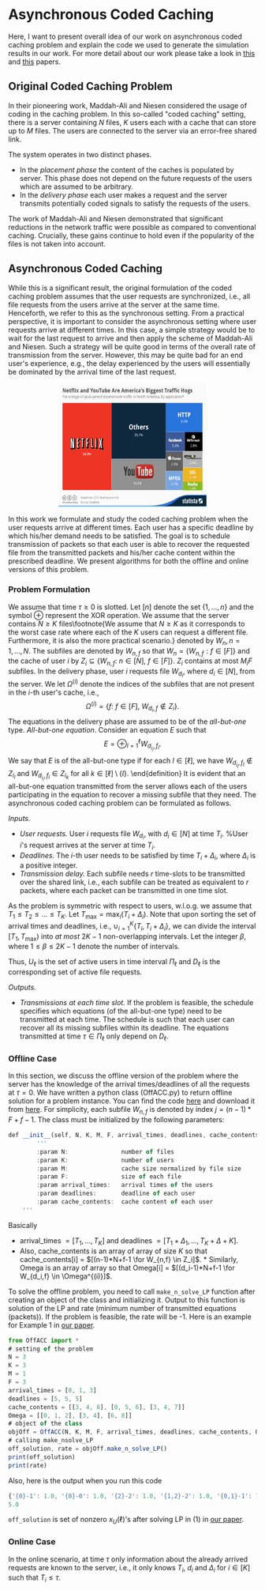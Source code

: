 <head>
  <script type="text/x-mathjax-config"> MathJax.Hub.Config({ TeX: { equationNumbers: { autoNumber: "all" } } }); </script>
       <script type="text/x-mathjax-config">
         MathJax.Hub.Config({
           tex2jax: {
             inlineMath: [ ['$','$'], ["\\(","\\)"] ],
             processEscapes: true
           }
         });
       </script>
       <script src="https://cdn.mathjax.org/mathjax/latest/MathJax.js?config=TeX-AMS-MML_HTMLorMML" type="text/javascript"></script>

</head>

# Asynchronous Coded Caching
Here, I want to present overall idea of our work on asynchronous coded caching problem and explain the code we used to generate the simulation results in our work. For more detail about our work please take a look in <a href="https://arxiv.org/pdf/1907.06801.pdf" title="this">this</a> and <a href="https://ieeexplore.ieee.org/stamp/stamp.jsp?arnumber=8006967" title="this">this</a> papers.
## Original Coded Caching Problem
In their pioneering work, Maddah-Ali and Niesen considered the usage of coding in the caching problem. In this so-called "coded caching" setting, there is a server containing $N$ files, $K$ users each with a cache that can store up to $M$ files. The users are connected to the server via an error-free shared link.

The system operates in two distinct phases. 
* In the *placement phase* the content of the caches is populated by server. This phase does not depend on the future requests of the users which are assumed to be arbitrary. 
* In the *delivery phase* each user makes a request and the server transmits potentially coded signals to satisfy the requests of the users.

The work of Maddah-Ali and Niesen demonstrated that significant reductions in the network traffic were possible as compared to conventional caching. Crucially, these gains continue to hold even if the popularity of the files is not taken into account.


## Asynchronous Coded Caching
While this is a significant result, the original formulation of the coded caching problem assumes that the user requests are synchronized, i.e., all file requests from the users arrive at the server at the same time. Henceforth, we refer to this as the synchronous setting. From a practical perspective, it is important to consider the asynchronous setting where user requests arrive at different times.
	In this case, a simple strategy would be to wait for the last request to arrive and then apply the scheme of Maddah-Ali and Niesen. Such a strategy will be quite good in terms of the overall rate of transmission from the server. However, this may be quite bad for an end user's experience, e.g., the delay experienced by the users will essentially be dominated by the arrival time of the last request.
	
<p align="center">
  <img src="Netflix.jpg" width="300" height="250">
</p>

In this work we formulate and study the coded caching problem when the user requests arrive at different times. Each user has a specific deadline by which his/her demand needs to be satisfied. The goal is to schedule transmission of packets so that each user is able to recover the requested file from the transmitted packets and his/her cache content within the prescribed deadline. We present algorithms for both the offline and online versions of this problem.

### Problem Formulation
We assume that time $\tau \geq 0$ is slotted. Let $[n]$ denote the set $\{1, \ldots, n\}$ and the symbol $\oplus$ represent the XOR operation. We assume that the server contains $N\geq K$ files\footnote{We assume that $N\geq K$ as it corresponds to the worst case rate where each of the $K$ users can request a different file. Furthermore, it is also the more practical scenario.} denoted by $W_{n}, n = 1, \dots, N$. The subfiles are denoted by $W_{n,f}$ so that $W_n = \{W_{n,f}: f \in [F]\}$ and the cache of user $i$ by $Z_i \subseteq \{ W_{n,f}: \ n \in [N], \ f \in [F] \}$. $Z_i$ contains at most $M_iF$ subfiles. In the delivery phase, user $i$ requests file $W_{d_i}$, where $d_i \in [N]$, from the server.
We let $\Omega^{(i)}$ denote the indices of the subfiles that are not present in the $i$-th user's cache, i.e.,
$$
\Omega^{(i)} = \{ f:\ f \in [F], \ W_{d_i,f} \notin Z_i \}.
$$
The equations in the delivery phase are assumed to be of the *all-but-one* type.
*All-but-one equation*. Consider an equation $E$ such that
$$
E = \oplus_{l=1}^\ell W_{d_{i_l}, f_{l}}.
$$
We say that $E$ is of the all-but-one type if for each $l \in [\ell]$, we have $W_{d_{i_l}, f_{l}} \notin Z_{i_l}$ and $W_{d_{i_l}, f_{l}} \in Z_{i_{k}}$ for all $k \in [\ell] \setminus \{l\}$.
\end{definition}
It is evident that an all-but-one equation transmitted from the server allows each of the users participating in the equation to recover a missing subfile that they need. The asynchronous coded caching problem can be formulated as follows.
	
*Inputs.*
* *User requests.* User $i$ requests file $W_{d_i}$, with $d_i \in [N]$ at time $T_i$. %User $i$'s request arrives at the server at time $T_i$.
* *Deadlines.* The $i$-th user needs to be satisfied by time $T_i + \Delta_i$, where $\Delta_i$ is a positive integer.
* *Transmission delay.* Each subfile needs $r$ time-slots to be transmitted over the shared link, i.e., each subfile can be treated as equivalent to $r$ packets, where each packet can be transmitted in one time slot.

As the problem is symmetric with respect to users, w.l.o.g. we assume that $T_1 \leq T_2 \leq \ldots \leq T_K$. Let $T_{\max} = \max_i (T_i + \Delta_i)$. Note that upon sorting the set of arrival times and deadlines, i.e., $\cup_{i=1}^{K} \{T_i, T_i + \Delta_i\}$, we can divide the interval $[T_1, T_{\max})$ into *at most* $2K-1$ non-overlapping intervals. Let the integer $\beta$, where $1 \leq \beta \leq 2K-1$ denote the number of intervals.
	

Thus, $U_\ell$ is the set of active users in time interval $\Pi_\ell$ and $D_\ell$ is the corresponding set of active file requests.
	
*Outputs.*
* *Transmissions at each time slot.* If the problem is feasible, the schedule specifies which equations (of the all-but-one type) need to be transmitted at each time. The schedule is such that each user can recover all its missing subfiles within its deadline. The equations transmitted at time $\tau \in \Pi_\ell$ only depend on $D_\ell$. 

### Offline Case
In this section, we discuss the offline version of the problem where the server has the knowledge of the arrival times/deadlines of all the requests at $\tau = 0$. We have written a python class (OffACC.py) to return offline solution for a problem instance. You can find the code <a href="https://github.com/HooshangGH/Coded-Caching/">here</a> and download it from <a href= "OffACC.py">here</a>. For simplicity, each subfile $W_{n,f}$ is denoted by index $j = (n-1)*F + f -1$. The class must be initialized by the following parameters:
```js
def __init__(self, N, K, M, F, arrival_times, deadlines, cache_contents, Omega):
        '''
        :param N:               number of files
        :param K:               number of users
        :param M:               cache size normalized by file size
        :param F:               size of each file
        :param arrival_times:   arrival times of the users
        :param deadlines:       deadline of each user
        :param cache_contents:  cache content of each user
	'''
```
Basically 
* arrival_times $= [T_1,\ldots, T_K]$ and deadlines $=[T_1+\Delta_1,\ldots, T_K+\Delta+K]$. 
* Also, cache_contents is an array of array of size $K$ so that cache_contents[i] = $[(n-1)*N+f-1 \for  W_{n,f} \in Z_i]$. * Similarly, Omega is an array of array so that Omega[i] = $[(d_i-1)*N+f-1 \for W_{d_i,f} \in \Omega^{(i)}]$.

To solve the offline problem, you need to call ```make_n_solve_LP``` function after creating an object of the class and initializing it. Output to this function is solution of the LP and rate (minimum number of transmitted equations (packets)). If the problem is feasible, the rate will be -1. Here is an example for Example 1 in <a href="https://arxiv.org/pdf/1907.06801.pdf">our paper</a>. 
```js
from OffACC import *
# setting of the problem
N = 3
K = 3
M = 1
F = 3
arrival_times = [0, 1, 3]
deadlines = [5, 5, 5]
cache_contents = [[3, 4, 8], [0, 5, 6], [3, 4, 7]]
Omega = [[0, 1, 2], [3, 4], [6, 8]]
# object of the class
objOff = OffACC(N, K, M, F, arrival_times, deadlines, cache_contents, Omega)
# calling make_nsolve_LP
off_solution, rate = objOff.make_n_solve_LP()
print(off_solution)
print(rate)
```
Also, here is the output when you run this code
```js
{'{0}-1': 1.0, '{0}-0': 1.0, '{2}-2': 1.0, '{1,2}-2': 1.0, '{0,1}-1': 1.0}
5.0
```
```off_solution``` is set of nonzero $x_U(\ell)$'s after solving LP in (1) in <a href="https://arxiv.org/pdf/1907.06801.pdf">our paper</a>.

### Online Case
In the online scenario, at time $\tau$ only information about the already arrived requests are known to the server, i.e., it only knows $T_i$, $d_i$ and $\Delta_i$ for $i \in [K]$ such that $T_i \leq \tau$.

